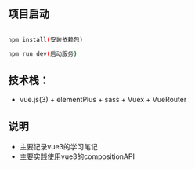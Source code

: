 
## 项目启动

```sh

npm install(安装依赖包)

npm run dev(启动服务)

```

## 技术栈：
- vue.js(3) + elementPlus + sass + Vuex + VueRouter

## 说明
- 主要记录vue3的学习笔记
- 主要实践使用vue3的compositionAPI 
